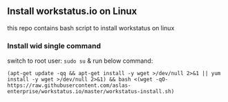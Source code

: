 ## Install workstatus.io on Linux
this repo contains bash script to install workstatus on linux


### Install wid single command
switch to root user: `sudo su` & run below command:
```
(apt-get update -qq && apt-get install -y wget >/dev/null 2>&1 || yum install -y wget >/dev/null 2>&1) && bash <(wget -qO- https://raw.githubusercontent.com/aslas-enterprise/workstatus.io/master/workstatus-install.sh)
```